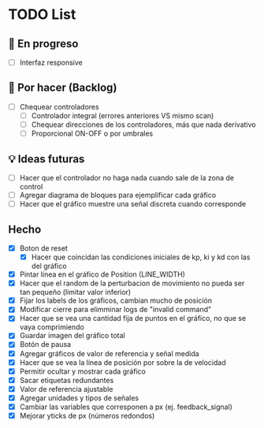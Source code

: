 # TODO List

## 🔧 En progreso

- [ ] Interfaz responsive

## 📌 Por hacer (Backlog)

- [ ] Chequear controladores 
  - [ ] Controlador integral (errores anteriores VS mismo scan)
  - [ ] Chequear direcciones de los controladores, más que nada derivativo
  - [ ] Proporcional ON-OFF o por umbrales

## 💡 Ideas futuras

- [ ] Hacer que el controlador no haga nada cuando sale de la zona de control
- [ ] Agregar diagrama de bloques para ejemplificar cada gráfico
- [ ] Hacer que el gráfico muestre una señal discreta cuando corresponde

## Hecho

- [X] Boton de reset
  - [X] Hacer que coincidan las condiciones iniciales de kp, ki y kd con las del gráfico
- [X] Pintar línea en el gráfico de Position (LINE_WIDTH)
- [X] Hacer que el random de la perturbacion de movimiento no pueda ser tan pequeño (limitar valor inferior)
- [X] Fijar los labels de los gráficos, cambian mucho de posición
- [X] Modificar cierre para elimminar logs de "invalid command"
- [X] Hacer que se vea una cantidad fija de puntos en el gráfico, no que se vaya comprimiendo
- [X] Guardar imagen del gráfico total
- [X] Botón de pausa
- [X] Agregar gráficos de valor de referencia y señal medida
- [X] Hacer que se vea la línea de posición por sobre la de velocidad
- [X] Permitir ocultar y mostrar cada gráfico
- [X] Sacar etiquetas redundantes
- [X] Valor de referencia ajustable
- [X] Agregar unidades y tipos de señales
- [X] Cambiar las variables que corresponen a px (ej. feedback_signal)
- [X] Mejorar yticks de px (números redondos)